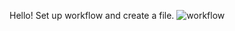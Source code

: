 Hello!
Set up workflow and create a file.
![workflow](https://github.com/<UserName>/<RepositoryName>/actions/workflows/main.yml/badge.svg)
